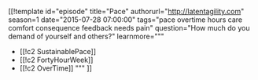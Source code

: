[[!template id="episode"
title="Pace"
authorurl="http://latentagility.com"
season=1
date="2015-07-28 07:00:00"
tags="pace overtime hours care comfort consequence feedback needs pain"
question="How much do you demand of yourself and others?"
learnmore="""
- [[!c2 SustainablePace]]
- [[!c2 FortyHourWeek]]
- [[!c2 OverTime]]
"""
]]
